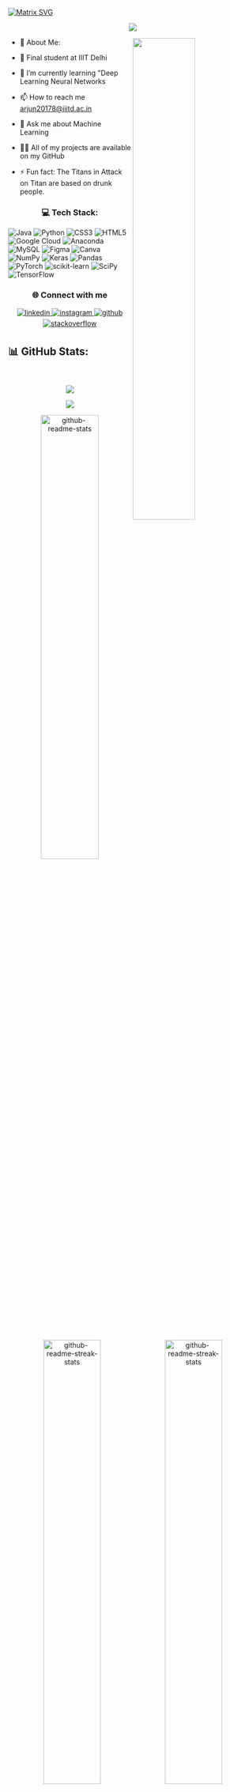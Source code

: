 [![Matrix SVG](https://raw.githubusercontent.com/rodrigograca31/rodrigograca31/master/matrix.svg)](https://www.youtube.com/watch?v=dQw4w9WgXcQ)
<p align="center"> 
 <!-- <img src="https://user-images.githubusercontent.com/93486108/186448234-a90af69c-19f4-4738-9866-9bd7a6eb5034.png"/>  -->
 <!-- <h1><img src="https://user-images.githubusercontent.com/93486108/188273136-d39b33af-3d3b-46ca-9cb2-e7dd92b4d8c3.gif" width=100>  -->
 
<img src="https://readme-typing-svg.herokuapp.com?font=Fira+Code&size=25&duration=4000&pause=1000&color=AC1877&width=435&lines=Welcome+to+my+github+profile;I+am+Arjun+Mehra...">

 </h1>
</p>
<p align="left"> 
<img align="right" src="https://user-images.githubusercontent.com/93486108/188274030-47ff144e-876f-47b3-89e2-5a272949a451.gif" width=50%>
</p>
<p align="left">

<!-- - 🔭 I’m currently working as an intern at oasis infobyte -->
- 💫 About Me:

- 🔭 Final student at IIIT Delhi

- 🌱 I’m currently learning "Deep Learning Neural Networks

- 📫 How to reach me arjun20178@iiitd.ac.in

- 💬 Ask me about Machine Learning

- 👨‍💻 All of my projects are available on my GitHub

- ⚡ Fun fact: The Titans in Attack on Titan are based on drunk people.



<p align="left">

<!-- ## 🌐 Socials:
[![Instagram](https://img.shields.io/badge/Instagram-%23E4405F.svg?logo=Instagram&logoColor=white)](https://instagram.com/arjun._mehra) [![LinkedIn](https://img.shields.io/badge/LinkedIn-%230077B5.svg?logo=linkedin&logoColor=white)](https://linkedin.com/in/arjun-mehra-145993221)  -->

<h3 align="center">💻 Tech Stack:</h3> 

![Java](https://img.shields.io/badge/java-%23ED8B00.svg?style=for-the-badge&logo=java&logoColor=white) ![Python](https://img.shields.io/badge/python-3670A0?style=for-the-badge&logo=python&logoColor=ffdd54) ![CSS3](https://img.shields.io/badge/css3-%231572B6.svg?style=for-the-badge&logo=css3&logoColor=white) ![HTML5](https://img.shields.io/badge/html5-%23E34F26.svg?style=for-the-badge&logo=html5&logoColor=white) ![Google Cloud](https://img.shields.io/badge/Google%20Cloud-%234285F4.svg?style=for-the-badge&logo=google-cloud&logoColor=white) ![Anaconda](https://img.shields.io/badge/Anaconda-%2344A833.svg?style=for-the-badge&logo=anaconda&logoColor=white) ![MySQL](https://img.shields.io/badge/mysql-%2300f.svg?style=for-the-badge&logo=mysql&logoColor=white) 	![Figma](https://img.shields.io/badge/figma-%23F24E1E.svg?style=for-the-badge&logo=figma&logoColor=white) ![Canva](https://img.shields.io/badge/Canva-%2300C4CC.svg?style=for-the-badge&logo=Canva&logoColor=white) ![NumPy](https://img.shields.io/badge/numpy-%23013243.svg?style=for-the-badge&logo=numpy&logoColor=white) ![Keras](https://img.shields.io/badge/Keras-%23D00000.svg?style=for-the-badge&logo=Keras&logoColor=white) ![Pandas](https://img.shields.io/badge/pandas-%23150458.svg?style=for-the-badge&logo=pandas&logoColor=white) ![PyTorch](https://img.shields.io/badge/PyTorch-%23EE4C2C.svg?style=for-the-badge&logo=PyTorch&logoColor=white) ![scikit-learn](https://img.shields.io/badge/scikit--learn-%23F7931E.svg?style=for-the-badge&logo=scikit-learn&logoColor=white) ![SciPy](https://img.shields.io/badge/SciPy-%230C55A5.svg?style=for-the-badge&logo=scipy&logoColor=%white) ![TensorFlow](https://img.shields.io/badge/TensorFlow-%23FF6F00.svg?style=for-the-badge&logo=TensorFlow&logoColor=white)
</p>
 
<h3 align="center">🌐 Connect with me</h3>
<div align="center">
<a href="https://linkedin.com/in/arjun-mehra-145993221" target="_blank">
<img src=https://img.shields.io/badge/linkedin-%231E77B5.svg?&style=for-the-badge&logo=linkedin&logoColor=white alt=linkedin style="margin-bottom: 5px;" />
</a>
<a href="https://instagram.com/arjun._mehra" target="_blank">
<img src=https://img.shields.io/badge/instagram-%23000000.svg?&style=for-the-badge&logo=instagram&logoColor=white alt=instagram style="margin-bottom: 5px;" />
</a>
<a href="https://github.com/Arjun-93" target="_blank">
<img src=https://img.shields.io/badge/github-%2324292e.svg?&style=for-the-badge&logo=github&logoColor=white alt=github style="margin-bottom: 5px;" />
</a>
<a href="" target="_blank">
<img src=https://img.shields.io/badge/stackoverflow-%23F28032.svg?&style=for-the-badge&logo=stackoverflow&logoColor=white alt=stackoverflow style="margin-bottom: 5px;" />
</a>  
</div>

## 📊 GitHub Stats:
<!-- <p align = "left">
 <img src="https://count.getloli.com/get/@:Arjun-93">
</p> 
   -->

<br/>   
 
<p align = "center">
  <img  src = "http://github-profile-summary-cards.vercel.app/api/cards/profile-details?username=Arjun-93&theme=github_dark">
</p>

<p align = "center">
<!-- <img src="http://github-profile-summary-cards.vercel.app/api/cards/stats?username=Arjun-93&theme=github_dark"> -->
<!--   <img src = "http://github-profile-summary-cards.vercel.app/api/cards/repos-per-language?username=asthanegi14&theme=github_dark"> -->
 <img src = "https://github-readme-stats-eight-theta.vercel.app/api/top-langs/?username=Arjun-93&theme=gotham&layout=compact&langs_count=8&hide_border=true">
</p> 



<p align="center">
<a href="https://github.com/Aleksey-Voko?tab=repositories"><img src="https://github-readme-stats.vercel.app/api?username=Arjun-93&theme=gotham&show_icons=true&count_private=true&hide_border=true"  width="48%" alt="github-readme-stats"/></a>
 
<img src="https://github-readme-stats.vercel.app/api?username=Arjun-93&show_icons=true&theme=gotham&hide_border=true" width="48%" alt="github-readme-streak-stats"/>
<img src="https://github-readme-streak-stats.herokuapp.com?user=Arjun-93&theme=gotham&hide_border=true&date_format=M%20j%5B%2C%20Y%5D"  width="48%" alt="github-readme-streak-stats"/>
</p>

<p align = "center">
<img src="https://user-images.githubusercontent.com/93486108/187669816-4ae17fc9-9cb3-4d5b-aa89-535e2fd2a741.svg" />
</p>

<!-- <p align="center">
    <a href="https://wakatime.com/@Voko">
        <img src="https://activity-graph.herokuapp.com/graph?username=Arjun-93&theme=react-dark&hide_border=true&hide_title=false&area=true&custom_title=Contribution%20graph" width="95%" alt="activity graph">
    </a>
</p> -->


### ✍️ Random Dev Quote
![](https://quotes-github-readme.vercel.app/api?type=horizontal&theme=radical)


---
[![](https://visitcount.itsvg.in/api?id=Arjun-93&icon=0&color=0)](https://visitcount.itsvg.in)

<!-- Proudly created with GPRM ( https://gprm.itsvg.in ) -->
